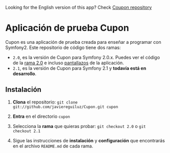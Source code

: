 Looking for the English version of this app? Check [Coupon repository](https://github.com/javiereguiluz/Coupon)

# Aplicación de prueba Cupon #

Cupon es una aplicación de prueba creada para enseñar a programar con Symfony2.
Este repositorio de código tiene dos ramas:

  * `2.0`, es la versión de Cupon para Symfony 2.0.x. Puedes ver el código de la [rama 2.0](https://github.com/javiereguiluz/Coupon/tree/2.0) e incluso [pantallazos](https://github.com/javiereguiluz/Coupon/tree/2.0#screenshots-click-to-enlarge) de la aplicación.
  * `2.1`, es la versión de Cupon para Symfony 2.1 y **todavía está en desarrollo**.

## Instalación ##

1) **Clona** el repositorio: `git clone git://github.com/javiereguiluz/Cupon.git cupon`

2) **Entra** en el directorio `cupon`

3) Selecciona la **rama** que quieras probar: `git checkout 2.0` o `git checkout 2.1`

4) Sigue las instrucciones de **instalación** y **configuración** que encontrarás
   en el archivo `README.md` de cada rama.
